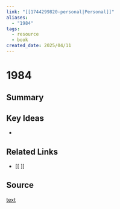 ```yaml
---
link: "[[1744299820-personal|Personal]]"
aliases:
  - "1984"
tags:
  - resource
  - book
created_date: 2025/04/11
---
```

# 1984

## Summary


## Key Ideas
- 

## Related Links
- [[ ]]

## Source
[text](url) 

